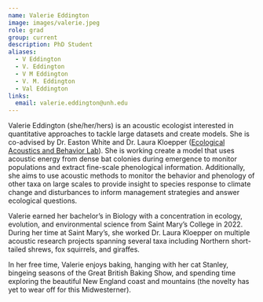 ```yaml
---
name: Valerie Eddington
image: images/valerie.jpeg
role: grad
group: current
description: PhD Student
aliases:
  - V Eddington
  - V. Eddington
  - V M Eddington
  - V. M. Eddington
  - Val Eddington
links:
  email: valerie.eddington@unh.edu
---
```


Valerie Eddington (she/her/hers) is an acoustic ecologist interested in quantitative approaches to tackle large datasets and create models. She is co-advised by Dr. Easton White and Dr. Laura Kloepper ([Ecological Acoustics and Behavior Lab](https://kloepperlab.wordpress.com/)). She is working create a model that uses acoustic energy from dense bat colonies during emergence to monitor populations and extract fine-scale phenological information. Additionally, she aims to use acoustic methods to monitor the behavior and phenology of other taxa on large scales to provide insight to species response to climate change and disturbances to inform management strategies and answer ecological questions.

Valerie earned her bachelor’s in Biology with a concentration in ecology, evolution, and environmental science from Saint Mary’s College in 2022. During her time at Saint Mary’s, she worked Dr. Laura Kloepper on multiple acoustic research projects spanning several taxa including Northern short-tailed shrews, fox squirrels, and giraffes. 

In her free time, Valerie enjoys baking, hanging with her cat Stanley, bingeing seasons of the Great British Baking Show, and spending time exploring the beautiful New England coast and mountains (the novelty has yet to wear off for this Midwesterner). 
